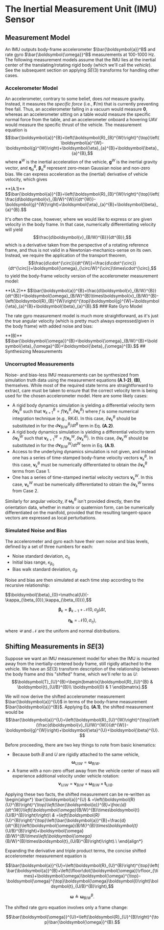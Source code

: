 # The Inertial Measurement Unit (IMU) Sensor

## Measurement Model

An IMU outputs body-frame accelerometer $\bar{\boldsymbol{a}}^B$ and rate gyro $\bar{\boldsymbol{\omega}}^B$ measurements at 100-1000 Hz. The following measurement models assume that the IMU lies at the inertial center of the translating/rotating rigid body (which we'll call the *vehicle*). See the subsequent section on applying $SE(3)$ transforms for handling other cases.

### Accelerometer Model


An accelerometer, contrary to some belief, does *not* measure gravity. Instead, it measures the *specific force* (i.e., $\boldsymbol{F}/m$) that is currently preventing free fall. Thus, an accelerometer falling in a vacuum would measure $\boldsymbol{0}$, whereas an accelerometer sitting on a table would measure the specific normal force from the table, and an accelerometer onboard a hovering UAV would measure the specific thrust of the vehicle. The measurement equation is $$\bar{\boldsymbol{a}}^{B}=\left(\boldsymbol{R}_{B}^{W}\right)^{\top}\left(\boldsymbol{a}^{W}-\boldsymbol{g}^{W}\right)+\boldsymbol{\eta}_{a}^{B}+\boldsymbol{\beta}_{a}^{B},$$ where $\boldsymbol{a}^{W}$ is the inertial acceleration of the vehicle, $\boldsymbol{g}^{W}$ is the inertial gravity vector, and $\boldsymbol{\eta}_{a}^{B}$, $\boldsymbol{\beta}_{a}^{B}$ represent zero-mean Gaussian noise and non-zero bias. We can express acceleration as the (inertial) derivative of vehicle velocity, which gives

<WRAP round box>
**(A.1)**
$$\bar{\boldsymbol{a}}^{B}=\left(\boldsymbol{R}_{B}^{W}\right)^{\top}\left(\frac{d\boldsymbol{v}_{B/W}^{W}}{dt^{W}}-\boldsymbol{g}^{W}\right)+\boldsymbol{\eta}_{a}^{B}+\boldsymbol{\beta}_{a}^{B}.$$
</WRAP>

It's often the case, however, where we would like to express or are given velocity in the body frame. In that case, numerically differentiating velocity will yield $$\frac{d\boldsymbol{v}_{B/W}^{B}}{dt^{B}},$$ which is a derivative taken from the perspective of a rotating reference frame, and thus is not valid in a Newtonian-mechanics-sense on its own. Instead, we require the application of the transport theorem, $$\frac{d\cdot^{\circ}}{dt^{W}}=\frac{d\cdot^{\circ}}{dt^{\circ}}+\boldsymbol{\omega}_{\circ/W}^{\circ}\times\cdot^{\circ},$$ to yield the body-frame velocity version of the accelerometer measurement model: 

<WRAP round box>
**(A.2)**
$$\bar{\boldsymbol{a}}^{B}=\frac{d\boldsymbol{v}_{B/W}^{B}}{dt^{B}}+\boldsymbol{\omega}_{B/W}^{B}\times\boldsymbol{v}_{B/W}^{B}-\left(\boldsymbol{R}_{B}^{W}\right)^{\top}\boldsymbol{g}^{W}+\boldsymbol{\eta}_{a}^{B}+\boldsymbol{\beta}_{a}^{B}.$$
</WRAP>
### Rate Gyro Model

The rate gyro measurement model is much more straightforward, as it's just the true angular velocity (which is pretty much always expressed/given in the body frame) with added noise and bias: 

<WRAP round box>
**(B)**
$$\bar{\boldsymbol{\omega}}^{B}=\boldsymbol{\omega}_{B/W}^{B}+\boldsymbol{\eta}_{\omega}^{B}+\boldsymbol{\beta}_{\omega}^{B}.$$
</WRAP>
## Synthesizing Measurements

### Uncorrupted Measurements

Noise- and bias-less IMU measurements can be synthesized from simulation
truth data using the measurement equations **(A.1-2)**, **(B)**, themselves.
While most of the required state terms are straightforward to extract,
care must be taken to ensure that the correct velocity term is being
used for the chosen accelerometer model. Here are some likely cases:

  - A rigid body dynamics simulation is yielding a differential velocity term $\delta\boldsymbol{v}_{k}^{B}$ such that $\boldsymbol{v}_{k+1}^{B}=f(\boldsymbol{v}_{k}^{B},\delta\boldsymbol{v}_{k}^{B})$ where $f$ is some numerical integration technique (e.g., RK4). In this case, $\delta\boldsymbol{v}_{k}^{B}$ should be substituted in for the $d\boldsymbol{v}_{B/W}^{B}/dt^{B}$ term in Eq. **(A.2)**.
  - A rigid body dynamics simulation is yielding a differential velocity term $\delta\boldsymbol{v}_{k}^{W}$ such that $\boldsymbol{v}_{k+1}^{W}=f(\boldsymbol{v}_{k}^{W},\delta\boldsymbol{v}_{k}^{W})$. In this case, $\delta\boldsymbol{v}_{k}^{W}$ should be substituted in for the $d\boldsymbol{v}_{B/W}^{W}/dt^{W}$ term in Eq. **(A.1)**.
  - Access to the underlying dynamics simulation is not given, and instead one has a series of time-stamped body-frame velocity vectors $\boldsymbol{v}_{k}^{B}$. In this case, $\boldsymbol{v}_{k}^{B}$ must be numerically differentiated to obtain the $\delta\boldsymbol{v}_{k}^{B}$ terms from Case 1.
  - One has a series of time-stamped inertial velocity vectors $\boldsymbol{v}_{k}^{W}$. In this case, $\boldsymbol{v}_{k}^{W}$ must be numerically differentiated to obtain the $\delta\boldsymbol{v}_{k}^{W}$ terms from Case 2.

Similarly for angular velocity, if $\boldsymbol{\omega}_{k}^{B}$
isn't provided directly, then the orientation data, whether in matrix
or quaternion form, can be numerically differentiated on the manifold,
provided that the resulting tangent-space vectors are expressed as
local perturbations.
### Simulated Noise and Bias

The accelerometer and gyro each have their own noise and bias levels,
defined by a set of three numbers for each:

  * Noise standard deviation, $\sigma_{\eta}$
  * Initial bias range, $\kappa_{\beta_{0}}$
  * Bias walk standard deviation, $\sigma_{\beta}$

Noise and bias are then simulated at each time step according to the
recursive relationship:

<WRAP round box>
$$\boldsymbol{\beta}_{0}=\mathcal{U}(-\kappa_{\beta_{0}},\kappa_{\beta_{0}}),$$

$$\boldsymbol{\beta}_{k}=\boldsymbol{\beta}_{k-1}+\mathcal{N}(0,\sigma_{\beta})\Delta t,$$

$$\boldsymbol{\eta}_{\boldsymbol{k}}=\mathcal{N}(0,\sigma_{\eta}),$$
</WRAP>

where $\mathcal{U}$ and $\mathcal{N}$ are the uniform and normal
distributions.

## Shifting Measurements in $SE(3)$

Suppose we want an IMU measurement model for when the IMU is mounted
away from the inertially-centered body frame, still rigidly attached
to the vehicle. We have an $SE(3)$ transform description of the relationship
between the body frame and this "shifted" frame, which we'll refer
to as $U$: $$\boldsymbol{T}_{U}^{B}=\begin{bmatrix}\boldsymbol{R}_{U}^{B} & \boldsymbol{t}_{U/B}^{B}\\
\boldsymbol{0} & 1
\end{bmatrix}.$$

We will now derive the shifted accelerometer measurement $\bar{\boldsymbol{a}}^{U}$
in terms of the body-frame measurement $\bar{\boldsymbol{a}}^{B}$.
Applying Eq. **(A.1)**, the shifted measurement would be $$\bar{\boldsymbol{a}}^{U}=\left(\boldsymbol{R}_{U}^{W}\right)^{\top}\left(\frac{d\boldsymbol{v}_{U/W}^{W}}{dt^{W}}-\boldsymbol{g}^{W}\right)+\boldsymbol{\eta}^{U}+\boldsymbol{\beta}^{U}.
$$

Before proceeding, there are two key things to note from basic kinematics:

  - Because both $B$ and $U$ are rigidly attached to the same vehicle, $$\boldsymbol{\omega}_{U/W}=\boldsymbol{\omega}_{B/W}.$$
  - A frame with a non-zero offset away from the vehicle center of mass will experience additional velocity under vehicle rotation: $$\boldsymbol{v}_{U/W}=\boldsymbol{v}_{B/W}+\boldsymbol{\omega}_{B/W}\times\boldsymbol{t}_{U/B}.$$

Applying these two facts, the shifted measurement can be re-written
as 
\begin{align*}
\bar{\boldsymbol{a}}^{U} & =\left(\boldsymbol{R}_{U}^{B}\right)^{\top}\left(\bar{\boldsymbol{a}}^{B}+\frac{d}{dt^{W}}\left(\boldsymbol{\omega}_{B/W}^{B}\times\boldsymbol{t}_{U/B}^{B}\right)\right)\\
 & =\left(\boldsymbol{R}_{U}^{B}\right)^{\top}\left(\bar{\boldsymbol{a}}^{B}+\frac{d}{dt^{B}}\left(\boldsymbol{\omega}_{B/W}^{B}\times\boldsymbol{t}_{U/B}^{B}\right)+\boldsymbol{\omega}_{B/W}^{B}\times\left(\boldsymbol{\omega}_{B/W}^{B}\times\boldsymbol{t}_{U/B}^{B}\right)\right).\\
\end{align*}

Expanding the derivative and triple product terms, the concise shifted
accelerometer measurement equation is

<WRAP round box>

$$\bar{\boldsymbol{a}}^{U}=\left(\boldsymbol{R}_{U}^{B}\right)^{\top}\left(\bar{\boldsymbol{a}}^{B}+\left(\lfloor\dot{\boldsymbol{\omega}}\rfloor_{\times}+\boldsymbol{\omega}\boldsymbol{\omega}^{\top}-\boldsymbol{\omega}^{\top}\boldsymbol{\omega}\boldsymbol{I}\right)\boldsymbol{t}_{U/B}^{B}\right),$$

$$\boldsymbol{\omega}\triangleq\boldsymbol{\omega}_{B/W}^{B}.$$

</WRAP>

The shifted rate gyro equation involves only a frame change:

<WRAP round box>

$$\bar{\boldsymbol{\omega}}^{U}=\left(\boldsymbol{R}_{U}^{B}\right)^{\top}\bar{\boldsymbol{\omega}}^{B}.$$

</WRAP>
